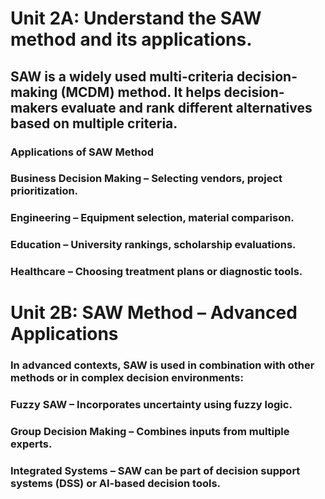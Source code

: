 # Unit 2A: Understand the SAW method and its applications.

## SAW is a widely used multi-criteria decision-making (MCDM) method. It helps decision-makers evaluate and rank different alternatives based on multiple criteria.
### Applications of SAW Method
### Business Decision Making – Selecting vendors, project prioritization.
### Engineering – Equipment selection, material comparison.
### Education – University rankings, scholarship evaluations.
### Healthcare – Choosing treatment plans or diagnostic tools.

# Unit 2B: SAW Method – Advanced Applications
### In advanced contexts, SAW is used in combination with other methods or in complex decision environments:
### Fuzzy SAW – Incorporates uncertainty using fuzzy logic.
### Group Decision Making – Combines inputs from multiple experts.
### Integrated Systems – SAW can be part of decision support systems (DSS) or AI-based decision tools.

